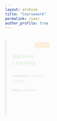 ```yaml
---
layout: archive
title: "Coursework"
permalink: /cws/
author_profile: true
---
```


<!-- Online Courses -->
<div class="coursework-section">

  <div class="course-card online-course animated-card" style="--delay: 0;">
    <h4>Machine Learning</h4>
    <p><strong>Institution:</strong> Stanford (CS229)</p>
    <p><strong>Status:</strong> Audited</p>
    <span class="label">Online</span>
  </div>

  <div class="course-card online-course animated-card" style="--delay: 1;">
    <h4>Deep Learning for Computer Vision</h4>
    <p><strong>Institution:</strong> Stanford (CS231N)</p>
    <p><strong>Status:</strong> Audited</p>
    <span class="label">Online</span>
  </div>

  <div class="course-card online-course animated-card" style="--delay: 2;">
    <h4>Supervised Machine Learning</h4>
    <p><strong>Institution:</strong> Coursera</p>
    <p><strong>Status:</strong> Ongoing</p>
    <span class="label">Online</span>
  </div>

  <div class="course-card online-course animated-card" style="--delay: 3;">
    <h4>Neural Networks and Deep Learning</h4>
    <p><strong>Institution:</strong> Coursera</p>
    <p><strong>Status:</strong> Ongoing</p>
    <span class="label">Online</span>
  </div>

  <!-- University Courses -->
  <div class="course-card animated-card" style="--delay: 4;">
    <h4>Artificial Intelligence</h4>
    <p><strong>Instructor:</strong> Dr. Mohammad Hossein Rohban</p>
    <p><strong>Grade:</strong> 20.00/20.00</p>
  </div>
  
  <div class="course-card animated-card" style="--delay: 5;">
    <h4>Machine Learning</h4>
    <p><strong>Instructor:</strong> Dr. Fateme Seyed Salehi</p>
    <p><strong>Grade:</strong> 20.00/20.00</p>
  </div>

  <div class="course-card animated-card" style="--delay: 6;">
    <h4>Fundamental 3D Computer Vision</h4>
    <p><strong>Instructor:</strong> Prof. Shohreh Kasaei</p>
    <p><strong>Grade:</strong> 20.00/20.00</p>
  </div>

  <div class="course-card animated-card" style="--delay: 7;">
    <h4>Probability and Statistics for Engineering</h4>
    <p><strong>Instructor:</strong> Dr. Ali Sharifi Zarchi</p>
    <p><strong>Grade:</strong> 20.00/20.00</p>
  </div>

  <div class="course-card animated-card" style="--delay: 8;">
    <h4>Linear Algebra</h4>
    <p><strong>Instructor:</strong> Prof. Hamid Reza Rabiee</p>
    <p><strong>Grade:</strong> 20.00/20.00</p>
  </div>

  <div class="course-card animated-card" style="--delay: 9;">
    <h4>Data Structure and Algorithms</h4>
    <p><strong>Instructor:</strong> Dr. Safarnejad</p>
    <p><strong>Grade:</strong> 20.00/20.00</p>
  </div>

  <div class="course-card animated-card" style="--delay: 10;">
    <h4>Design of Algorithms</h4>
    <p><strong>Instructor:</strong> Dr. Hamid Zarrabi-Zadeh</p>
    <p><strong>Grade:</strong> 19.20/20.00</p>
  </div>

  <div class="course-card animated-card" style="--delay: 11;">
    <h4>Algorithmic Game Theory</h4>
    <p><strong>Instructor:</strong> Dr. Masoud Seddighin</p>
    <p><strong>Grade:</strong> 20.00/20.00</p>
  </div>

  <div class="course-card animated-card" style="--delay: 12;">
    <h4>Theory of Formal Languages and Automata</h4>
    <p><strong>Instructor:</strong> Dr. Mahdi Dowlati</p>
    <p><strong>Grade:</strong> 20.00/20.00</p>
  </div>

  <div class="course-card animated-card" style="--delay: 13;">
    <h4>Operating Systems</h4>
    <p><strong>Instructor:</strong> Dr. Mirzaei</p>
    <p><strong>Grade:</strong> 20.00/20.00</p>
  </div>

  <div class="course-card animated-card" style="--delay: 14;">
    <h4>Compiler Design</h4>
    <p><strong>Instructor:</strong> Ms. HosseinMardi</p>
    <p><strong>Grade:</strong> 20.00/20.00</p>
  </div>

</div>

<style>
  /* Coursework Section with Animation */
  .coursework-section {
    display: grid;
    grid-template-columns: repeat(3, 1fr);
    gap: 20px;
    font-family: Arial, sans-serif;
  }

  .course-card {
    background-color: #f9f9f9;
    border-radius: 8px;
    padding: 20px;
    box-shadow: 0 4px 8px rgba(0, 0, 0, 0.1);
    border-left: 4px solid #4CAF50;
    transition: transform 0.3s ease, background-color 0.3s ease, box-shadow 0.3s ease;
    opacity: 0;
    transform: translateY(20px);
    animation: fadeInUp 0.5s ease-out forwards;
    animation-delay: calc(var(--delay) * 0.3s);
    position: relative;
  }

  /* Hover Effect for Course Cards */
  .course-card:hover {
    transform: translateY(-5px) scale(1.05); /* جلو آوردن کارت */
    box-shadow: 0 8px 16px rgba(0, 0, 0, 0.2); /* سایه بیشتر */
    background-color: #e8f5e9;
  }

  /* Online Label */
  .online-course .label {
    background-color: #ff9800;
    color: white;
    font-size: 0.8em;
    padding: 3px 8px;
    border-radius: 5px;
    position: absolute;
    top: 10px;
    right: 10px;
  }

  /* Fade-in Animation for Cards */
  @keyframes fadeInUp {
    from {
      transform: translateY(20px);
      opacity: 0;
    }
    to {
      transform: translateY(0);
      opacity: 1;
    }
  }
  
  /* Adjusted Font Sizes */
  .course-card h4 {
    color: #4CAF50;
    font-size: 1.3em; /* بزرگ‌تر کردن اندازه اسم درس */
  }

  .course-card p {
    color: #444;
    font-size: 0.8em; /* کوچک‌تر کردن اندازه توضیحات */
    line-height: 1.6;
  }
</style>
